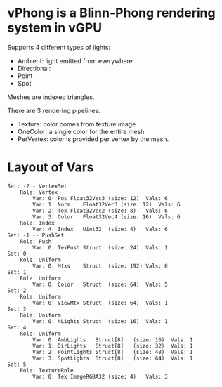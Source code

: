 # vPhong is a Blinn-Phong rendering system in vGPU

Supports 4 different types of lights:
* Ambient: light emitted from everywhere
* Directional: 
* Point
* Spot

Meshes are indexed triangles.

There are 3 rendering pipelines:
* Texture: color comes from texture image
* OneColor: a single color for the entire mesh.
* PerVertex: color is provided per vertex by the mesh.


# Layout of Vars

```
Set: -2 - VertexSet
    Role: Vertex
        Var: 0:	Pos	Float32Vec3	(size: 12)	Vals: 6
        Var: 1:	Norm	Float32Vec3	(size: 12)	Vals: 6
        Var: 2:	Tex	Float32Vec2	(size: 8)	Vals: 6
        Var: 3:	Color	Float32Vec4	(size: 16)	Vals: 6
    Role: Index
        Var: 4:	Index	Uint32	(size: 4)	Vals: 6
Set: -1 -- PushSet
    Role: Push
        Var: 0:	TexPush	Struct	(size: 24)	Vals: 1
Set: 0
    Role: Uniform
        Var: 0:	Mtxs	Struct	(size: 192)	Vals: 6
Set: 1
    Role: Uniform
        Var: 0:	Color	Struct	(size: 64)	Vals: 5
Set: 2
    Role: Uniform
        Var: 0:	ViewMtx	Struct	(size: 64)	Vals: 1
Set: 3
    Role: Uniform
        Var: 0:	NLights	Struct	(size: 16)	Vals: 1
Set: 4
    Role: Uniform
        Var: 0:	AmbLights	Struct[8]	(size: 16)	Vals: 1
        Var: 1:	DirLights	Struct[8]	(size: 32)	Vals: 1
        Var: 2:	PointLights	Struct[8]	(size: 48)	Vals: 1
        Var: 3:	SpotLights	Struct[8]	(size: 64)	Vals: 1
Set: 5
    Role: TextureRole
        Var: 0:	Tex	ImageRGBA32	(size: 4)	Vals: 3
```

